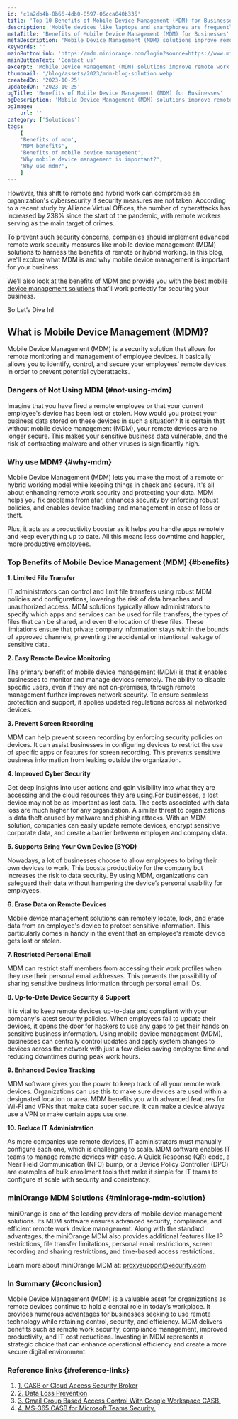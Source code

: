 ```yaml
---
id: 'c1a2db4b-8b66-4db0-8597-06cca040b335'
title: 'Top 10 Benefits of Mobile Device Management (MDM) for Businesses'
description: 'Mobile devices like laptops and smartphones are frequently used in the modern workplace to support remote and hybrid working models. Many large companies like Amazon and Facebook have already normalized remote and hybrid work for their employees. In fact, a report by Upwork predicts that, by 2025, around 36.2 million Americans will be working remotely, an increase of 16.8 million people from pre-pandemic levels.'
metaTitle: 'Benefits of Mobile Device Management (MDM) for Businesses'
metaDescription: 'Mobile Device Management (MDM) solutions improve remote work security and data privacy for businesses. Learn about the benefits of MDM and why organizations need it.'
keywords: ''
mainButtonLink: 'https://mdm.miniorange.com/login?source=https://www.miniorange.com/blog/benefits-of-mobile-device-management/'
mainButtonText: 'Contact us'
excerpt: 'Mobile Device Management (MDM) solutions improve remote work security and data privacy for businesses. Learn about the benefits of MDM and why organizations need it.'
thumbnail: '/blog/assets/2023/mdm-blog-solution.webp'
createdOn: '2023-10-25'
updatedOn: '2023-10-25'
ogTitle: 'Benefits of Mobile Device Management (MDM) for Businesses'
ogDescription: 'Mobile Device Management (MDM) solutions improve remote work security and data privacy for businesses. Learn about the benefits of MDM and why organizations need it.'
ogImage:
    url: ''
category: ['Solutions']
tags:
    [
	'Benefits of mdm',
    'MDM benefits',
    'Benefits of mobile device management',
    'Why mobile device management is important?',
    'Why use mdm?',
    ]
---
```


However, this shift to remote and hybrid work can compromise an organization's cybersecurity if security measures are not taken. According to a recent study by Alliance Virtual Offices, the number of cyberattacks has increased by 238% since the start of the pandemic, with remote workers serving as the main target of crimes.
 
To prevent such security concerns, companies should implement advanced remote work security measures like mobile device management (MDM) solutions to harness the benefits of remote or hybrid working. In this blog, we'll explore what MDM is and why mobile device management is important for your business. 

We’ll also look at the benefits of MDM and provide you with the best [mobile device management solutions](https://www.miniorange.com/mobile-device-management/) that’ll work perfectly for securing your business.

So Let’s Dive In!

## What is Mobile Device Management (MDM)?

Mobile Device Management (MDM) is a security solution that allows for remote monitoring and management of employee devices. It basically allows you to identify, control, and secure your employees' remote devices in order to prevent potential cyberattacks.

### Dangers of Not Using MDM {#not-using-mdm}

Imagine that you have fired a remote employee or that your current employee's device has been lost or stolen. How would you protect your business data stored on these devices in such a situation? 
It is certain that without mobile device management (MDM), your remote devices are no longer secure. This makes your sensitive business data vulnerable, and the risk of contracting malware and other viruses is significantly high. 

### Why use MDM? {#why-mdm}

Mobile Device Management (MDM) lets you make the most of a remote or hybrid working model while keeping things in check and secure. It's all about enhancing remote work security and protecting your data. MDM helps you fix problems from afar, enhances security by enforcing robust policies, and enables device tracking and management in case of loss or theft.

Plus, it acts as a productivity booster as it helps you handle apps remotely and keep everything up to date. All this means less downtime and happier, more productive employees.

### Top Benefits of Mobile Device Management (MDM) {#benefits}

**1. Limited File Transfer**

IT administrators can control and limit file transfers using robust MDM policies and configurations, lowering the risk of data breaches and unauthorized access. MDM solutions typically allow administrators to specify which apps and services can be used for file transfers, the types of files that can be shared, and even the location of these files. These limitations ensure that private company information stays within the bounds of approved channels, preventing the accidental or intentional leakage of sensitive data.

**2. Easy Remote Device Monitoring** 

The primary benefit of mobile device management (MDM) is that it enables businesses to monitor and manage devices remotely. The ability to disable specific users, even if they are not on-premises, through remote management further improves network security. To ensure seamless protection and support, it applies updated regulations across all networked devices.

**3. Prevent Screen Recording** 

MDM can help prevent screen recording by enforcing security policies on devices. It can assist businesses in configuring devices to restrict the use of specific apps or features for screen recording. This prevents sensitive business information from leaking outside the organization. 

**4. Improved Cyber Security** 

Get deep insights into user actions and gain visibility into what they are accessing and the cloud resources they are using.For businesses, a lost device may not be as important as lost data. The costs associated with data loss are much higher for any organization. A similar threat to organizations is data theft caused by malware and phishing attacks. With an MDM solution, companies can easily update remote devices, encrypt sensitive corporate data, and create a barrier between employee and company data. 

**5. Supports Bring Your Own Device (BYOD)** 

Nowadays, a lot of businesses choose to allow employees to bring their own devices to work. This boosts productivity for the company but increases the risk to data security. By using MDM, organizations can safeguard their data without hampering the device’s personal usability for employees.

**6. Erase Data on Remote Devices** 

Mobile device management solutions can remotely locate, lock, and erase data from an employee's device to protect sensitive information. This particularly comes in handy in the event that an employee's remote device gets lost or stolen.

**7. Restricted Personal Email** 

MDM can restrict staff members from accessing their work profiles when they use their personal email addresses. This prevents the possibility of sharing sensitive business information through personal email IDs.

**8. Up-to-Date Device Security & Support** 

It is vital to keep remote devices up-to-date and compliant with your company's latest security policies. When employees fail to update their devices, it opens the door for hackers to use any gaps to get their hands on sensitive business information. Using mobile device management (MDM), businesses can centrally control updates and apply system changes to devices across the network with just a few clicks saving employee time and reducing downtimes during peak work hours.

**9. Enhanced Device Tracking** 

MDM software gives you the power to keep track of all your remote work devices. Organizations can use this to make sure devices are used within a designated location or area. MDM benefits you with advanced features for Wi-Fi and VPNs that make data super secure. It can make a device always use a VPN or make certain apps use one. 

**10. Reduce IT Administration** 

As more companies use remote devices, IT administrators must manually configure each one, which is challenging to scale. MDM software enables IT teams to manage remote devices with ease. A Quick Response (QR) code, a Near Field Communication (NFC) bump, or a Device Policy Controller (DPC) are examples of bulk enrollment tools that make it simple for IT teams to configure at scale with security and consistency.

### miniOrange MDM Solutions {#miniorage-mdm-solution}

miniOrange is one of the leading providers of mobile device management solutions. Its MDM software ensures advanced security, compliance, and efficient remote work device management. Along with the standard advantages, the miniOrange MDM also provides additional features like IP restrictions, file transfer limitations, personal email restrictions, screen recording and sharing restrictions, and time-based access restrictions.

Learn more about miniOrange MDM at: [proxysupport@xecurify.com](proxysupport@xecurify.com)

### In Summary {#conclusion}

Mobile Device Management (MDM) is a valuable asset for organizations as remote devices continue to hold a central role in today’s workplace. It provides numerous advantages for businesses seeking to use remote technology while retaining control, security, and efficiency. MDM delivers benefits such as remote work security, compliance management, improved productivity, and IT cost reductions. Investing in MDM represents a strategic choice that can enhance operational efficiency and create a more secure digital environment.

### Reference links  {#reference-links}

1. [1. CASB or Cloud Access Security Broker](https://www.miniorange.com/casb/)
2. [2. Data Loss Prevention](https://www.miniorange.com/data-loss-prevention-dlp)
3. [3. Gmail Group Based Access Control With Google Workspace CASB.](https://www.miniorange.com/blog/gmail-group-based-access-control-with-google-workspace-casb/)
4. [4. MS-365 CASB for Microsoft Teams Security.](https://www.miniorange.com/blog/ms-365-casb-for-microsoft-teams-security/)



